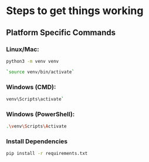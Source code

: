 # Steps to get things working

## Platform Specific Commands
### Linux/Mac:
```bash
python3 -m venv venv
```
```bash
`source venv/bin/activate`
```
### Windows (CMD):
```bash
venv\Scripts\activate`
```

### Windows (PowerShell):
```bash
.\venv\Scripts\Activate
```

### Install Dependencies
```bash
pip install -r requirements.txt
```


